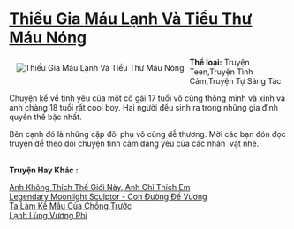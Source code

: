 <a href="https://utruyen.com/thieu-gia-mau-lanh-va-tieu-thu-mau-nong/13086/" title="Thiếu Gia Máu Lạnh Và Tiểu Thư Máu Nóng"><h1>Thiếu Gia Máu Lạnh Và Tiểu Thư Máu Nóng</h1></a><div style="display:table"><img align="right" style="float: left; padding: 10px;" src="https://utruyen.com/images/story/200x260/thieu-gia-mau-lanh-va-tieu-thu-mau-nong.jpg" alt="Thiếu Gia Máu Lạnh Và Tiểu Thư Máu Nóng"><b>Thể loại:</b> Truyện Teen,Truyện Tình Cảm,Truyện Tự Sáng Tác<p></p>Chuyện kể về tình yêu của một cô gái 17 tuổi vô cùng thông minh và xinh và anh chàng 18 tuổi rất cool boy. Hai người đều sinh ra trong những gia đình quyền thế bậc nhất.<p></p>Bên cạnh đó là những cặp đôi phụ vô cùng dễ thương. Mời các bạn đón đọc truyện để theo dõi chuyện tình cảm đáng yêu của các nhân  vật nhé.</div><p><br><b>Truyện Hay Khác :</b></p><a href="https://utruyen.com/anh-khong-thich-the-gioi-nay-anh-chi-thich-em/3108/" alt="Anh Không Thích Thế Giới Này, Anh Chỉ Thích Em">Anh Không Thích Thế Giới Này, Anh Chỉ Thích Em</a><br/><a href="https://truyenngontinhay.wordpress.com/2019/10/03/legendary-moonlight-sculptor-con-duong-de-vuong/" alt="Legendary Moonlight Sculptor - Con Đường Đế Vương">Legendary Moonlight Sculptor - Con Đường Đế Vương</a><br/><a href="https://github.com/quanluxury/ngontinhhot/tree/master/truyenhay/19112/" alt="Ta Làm Kế Mẫu Của Chồng Trước">Ta Làm Kế Mẫu Của Chồng Trước</a><br/><a href="https://github.com/quanluxury/truyenhot/tree/master/truyenhay/10983/" alt="Lạnh Lùng Vương Phi">Lạnh Lùng Vương Phi</a><br/>